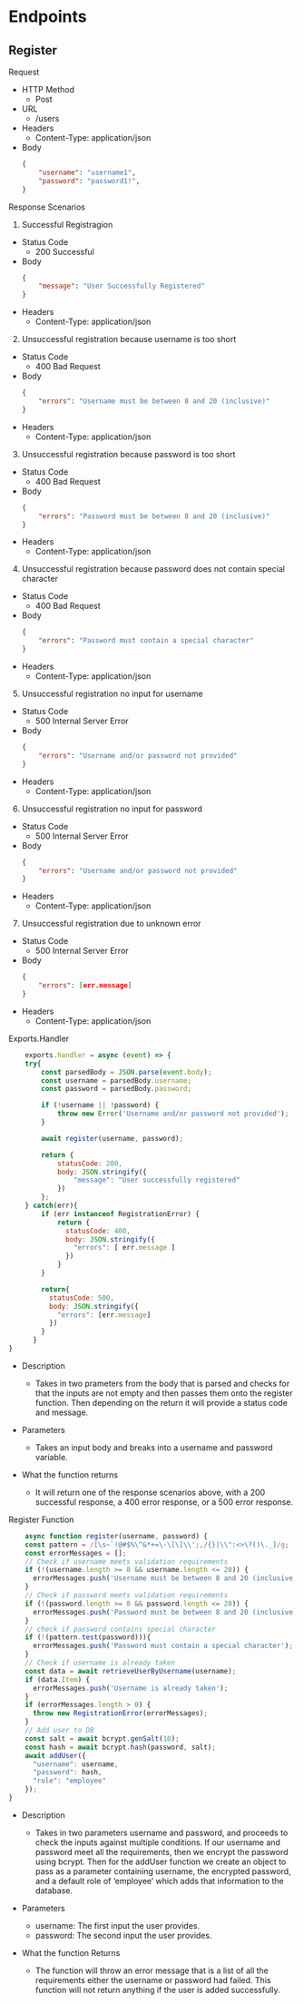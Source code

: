 # Endpoints

## Register

Request
- HTTP Method
    - Post
- URL
    - /users
- Headers
    - Content-Type: application/json
- Body
    ```json
    {
        "username": "username1",
        "password": "password1!",
    }
    ```

Response Scenarios

1. Successful Registragion
- Status Code
    - 200 Successful
- Body
    ```json
    {
        "message": "User Successfully Registered"
    }
    ```
- Headers
    - Content-Type: application/json

2. Unsuccessful registration because username is too short
- Status Code
    - 400 Bad Request
- Body
    ```json
    {
        "errors": "Username must be between 8 and 20 (inclusive)"
    }
    ```
- Headers
    - Content-Type: application/json

3. Unsuccessful registration because password is too short
- Status Code
    - 400 Bad Request
- Body
    ```json
    {
        "errors": "Password must be between 8 and 20 (inclusive)"
    }
    ```
- Headers
    - Content-Type: application/json

4. Unsuccessful registration because password does not contain special character
- Status Code
    - 400 Bad Request
- Body
    ```json
    {
        "errors": "Password must contain a special character"
    }
    ```
- Headers
    - Content-Type: application/json

5. Unsuccessful registration no input for username
- Status Code
    - 500 Internal Server Error
- Body
    ```json
    {
        "errors": "Username and/or password not provided"
    }
    ```
- Headers
    - Content-Type: application/json

6. Unsuccessful registration no input for password
- Status Code
    - 500 Internal Server Error
- Body
    ```json
    {
        "errors": "Username and/or password not provided"
    }
    ```
- Headers
    - Content-Type: application/json

7. Unsuccessful registration due to unknown error
- Status Code
    - 500 Internal Server Error
- Body
    ```json
    {
        "errors": [err.message]
    }
    ```
- Headers
    - Content-Type: application/json

Exports.Handler

```javascript
    exports.handler = async (event) => {
    try{
        const parsedBody = JSON.parse(event.body);
        const username = parsedBody.username;
        const password = parsedBody.password;

        if (!username || !password) {
            throw new Error('Username and/or password not provided');
        }

        await register(username, password);

        return {
            statusCode: 200,
            body: JSON.stringify({
                "message": "User successfully registered"
            })
        };
    } catch(err){
        if (err instanceof RegistrationError) {
            return {
              statusCode: 400,
              body: JSON.stringify({
                "errors": [ err.message ]
              })
            }
        }

        return{
          statusCode: 500,
          body: JSON.stringify({
            "errors": [err.message]
          })
        }
      }
}
```

- Description
    - Takes in two prameters from the body that is parsed and checks for that the inputs are not empty and then passes them onto the register function. Then depending on the return it will provide a status code and message.

- Parameters
    - Takes an input body and breaks into a username and password variable.

- What the function returns
    - It will return one of the response scenarios above, with a 200 successful response, a 400 error response, or a 500 error response.

Register Function

```javascript
    async function register(username, password) {
    const pattern = /[\s~`!@#$%\^&*+=\-\[\]\\';,/{}|\\":<>\?()\._]/g;
    const errorMessages = [];
    // Check if username meets validation requirements
    if (!(username.length >= 8 && username.length <= 20)) {
      errorMessages.push('Username must be between 8 and 20 (inclusive)');
    }
    // Check if password meets validation requirements
    if (!(password.length >= 8 && password.length <= 20)) {
      errorMessages.push('Password must be between 8 and 20 (inclusive)');
    }
    // check if password contains special character
    if (!(pattern.test(password))){
      errorMessages.push('Password must contain a special character');
    }
    // Check if username is already taken
    const data = await retrieveUserByUsername(username);
    if (data.Item) {
      errorMessages.push('Username is already taken');
    }
    if (errorMessages.length > 0) {
      throw new RegistrationError(errorMessages);
    }
    // Add user to DB
    const salt = await bcrypt.genSalt(10);
    const hash = await bcrypt.hash(password, salt);
    await addUser({
      "username": username,
      "password": hash,
      "role": "employee"
    });
}
```

- Description
	- Takes in two parameters username and password, and proceeds to check the inputs against multiple conditions. If our username and password meet all the requirements, then we encrypt the password using bcrypt. Then for the addUser function we create an object to pass as a parameter containing username, the encrypted password, and a default role of ‘employee’ which adds that information to the database.

- Parameters
	- username: The first input the user provides.
	- password: The second input the user provides.

- What the function Returns 
	- The function will throw an error message that is a list of all the requirements either the username or password had failed. This function will not return anything if the user is added successfully.